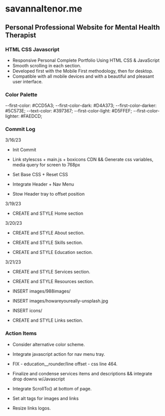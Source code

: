 # savannaltenor.me

## Personal Professional Website for Mental Health Therapist

### HTML CSS Javascript

- Responsive Personal Complete Portfolio Using HTML CSS & JavaScript
- Smooth scrolling in each section.
- Developed first with the Mobile First methodology, then for desktop.
- Compatible with all mobile devices and with a beautiful and pleasant user interface.

### Color Palette

  --first-color: #CCD5A3;
  --first-color-dark: #D4A373;
  --first-color-darker: #5C573E;
  --text-color: #397367;
  --first-color-light: #D5FFEF;
  --first-color-lighter: #FAEDCD;

### Commit Log

3/16/23

- Init Commit

- Link stylescss + main.js + boxicons CDN && Generate css  variables, media query for screen to 768px

- Set Base CSS + Reset CSS

- Integrate Header + Nav Menu

- Stow Header tray to offset position

3/19/23

- CREATE and STYLE Home section

3/20/23

- CREATE and STYLE About section.

- CREATE and STYLE Skills section.

- CREATE and STYLE Education section.

3/21/23

- CREATE and STYLE Services section.

- CREATE and STYLE Resources section.

- INSERT images/988images/

- INSERT images/howareyoureally-unsplash.jpg

- INSERT icons/

- CREATE and STYLE Links section.

### Action Items

- Consider alternative color scheme.

- Integrate javascript action for nav menu tray.

- FIX - education__rounder/line offset - css line 464.

- Finalize and condense services items and descriptions && integrate drop downs w/Javascript

- Integrate ScrollTo() at bottom of page.

- Set alt tags for images and links

- Resize links logos.
